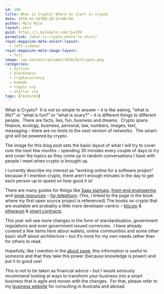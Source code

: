 ```yaml
---
id: 199
title: What is Crypto? Where to start in crypto
date: 2018-02-24T00:28:51+00:00
author: Mylo Mylo
layout: post
guid: https://i.mylomylo.com/?p=199
permalink: /what-is-crypto-where-to-start/
royal-magazine-meta-select-layout:
  - left-sidebar
royal-magazine-meta-image-layout:
  - full
image: /wp-content/uploads/2018/02/Crypto.png
categories:
  - bitcoin
  - blockchain
  - cryptocurrency
  - komodo
  - ripple xrp
  - stellar xlm
tags: [featured]
---
```

What is Crypto?  It is not so simple to answer &#8211; it is like asking, &#8220;what is life?&#8221; or &#8220;what is fun?&#8221; or &#8220;what is scary?&#8221; &#8211; it is different things to different people.  There are facts, lies, fun, business and dreams.  Crypto spans finance, ecology, business, personal, law, numbers, images, text, messaging &#8211; there are no limits to the next version of networks.  The smart-grid will be powered by crypto.

The image for this blog post sets the basic layout of what I will try to cover over the next few months &#8211; spending 30 minutes every couple of days to try and cover the topics as they come up in random conversations I have with people I meet when crypto is brought up.

I currently describe my interest as &#8220;working online for a software project&#8221; because if I mention crypto, there aren&#8217;t enough minutes in the day to get each person up to speed on how good it is!

There are many guides for things like [Saas startups](https://github.com/proplatformers/security-101-for-saas-startups), [front-end engineering](https://medium.freecodecamp.org/a-roadmap-to-becoming-a-web-developer-in-2017-b6ac3dddd0cf) and [great resources](https://freeswitch.org/confluence/display/FREESWITCH/FreeSWITCH+Explained) &#8211; [for telephony](http://www.asteriskdocs.org/en/3rd_Edition/asterisk-book-html/asterisk-book.html#AMI_id283296). (Yes, I linked to the page in the book where my first open source project is referenced) The books on crypto that are available are probably a little more developer-centric &#8211; [bitcoin](https://github.com/bitcoinbook/bitcoinbook) & [ethereum](https://github.com/ethereumbook/ethereumbook) & [smart contracts](https://www.apress.com/gp/book/9781484225349).

This year will see more changes in the form of standardisation, government regulations and even government issued currencies.  I have already covered a few items here about wallets, online communities and some other basic stuff about architecture &#8211; but it&#8217;s more for my own needs rather than for others to read.

Hopefully, like I mention in the [about page](https://i.mylomylo.com/about), this information is useful to someone and that they take this power (because knowledge is power) and put it to good use!

This is not to be taken as financial advice &#8211; but I would seriously recommend looking at ways to transform your business into a smart business that is agile and moves with the changes.  For that, please refer to my [business website](https://businessapps.com.au) for consulting in Australia and abroad.
